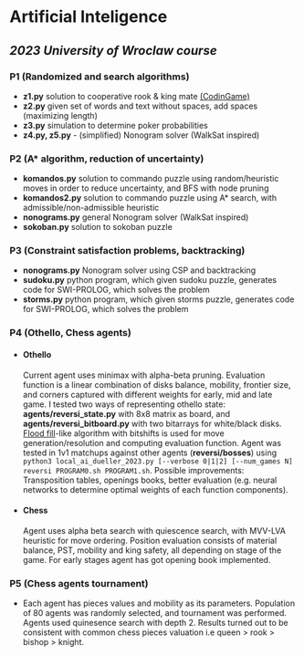 # Artificial Inteligence
## *2023 University of Wroclaw course*
### P1 (Randomized and search algorithms) 
- **z1.py**  solution to cooperative rook & king mate [(CodinGame)](https://www.codingame.com/training/medium/cooperative-mate-with-rook)
- **z2.py**  given set of words and text without spaces, add spaces (maximizing length)
- **z3.py**  simulation to determine poker probabilities
- **z4.py, z5.py** - (simplified) Nonogram solver (WalkSat inspired)
### P2 (A* algorithm, reduction of uncertainty)
- **komandos.py**  solution to commando puzzle using random/heuristic moves in order to reduce uncertainty, and BFS with node pruning
- **komandos2.py**  solution to commando puzzle using A* search, with admissible/non-admissible heuristic
- **nonograms.py**  general Nonogram solver (WalkSat inspired)
- **sokoban.py** solution to sokoban puzzle
### P3 (Constraint satisfaction problems, backtracking)
- **nonograms.py**  Nonogram solver using CSP and backtracking
- **sudoku.py**  python program, which given sudoku puzzle, generates code for SWI-PROLOG, which solves the problem 
- **storms.py** python program, which given storms puzzle, generates code for SWI-PROLOG, which solves the problem 
### P4 (Othello, Chess agents)
- #### **Othello** 
    Current agent uses minimax with alpha-beta pruning. Evaluation function is a linear combination of disks balance, mobility, frontier size, and corners captured with different weights for early, mid and late game. I tested two ways of representing othello state: **agents/reversi_state.py** with 8x8 matrix as board, and  **agents/reversi_bitboard.py** with two bitarrays for white/black disks. [Flood fill](https://www.chessprogramming.org/Dumb7Fill)-like algorithm with bitshifts is used for move generation/resolution and computing evaluation function. Agent was tested in 1v1 matchups against other agents (**reversi/bosses**) using `python3 local_ai_dueller_2023.py [--verbose 0|1|2] [--num_games N] reversi PROGRAM0.sh PROGRAM1.sh`. Possible improvements: Transposition tables, openings books, better evaluation (e.g. neural networks to determine optimal weights of each function components).
    
- #### **Chess** 
    Agent uses alpha beta search with quiescence search, with MVV-LVA heuristic for move ordering. Position evaluation consists of material balance, PST, mobility and king safety, all depending on stage of the game. For early stages agent has got opening book implemented. 


### P5 (Chess agents tournament)
- Each agent has pieces values and mobility as its parameters. Population of 80 agents was randomly selected, and tournament was performed. Agents used quinesence search with depth 2. Results turned out to be consistent with common chess pieces valuation i.e queen > rook > bishop > knight.

